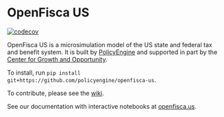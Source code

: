 # OpenFisca US

[![codecov](https://codecov.io/gh/PolicyEngine/openfisca-us/branch/master/graph/badge.svg?token=BLoCjCf5Qr)](https://codecov.io/gh/PolicyEngine/openfisca-us)

OpenFisca US is a microsimulation model of the US state and federal tax and benefit system.
It is built by [PolicyEngine](https://policyengine.org) and supported in part by the [Center for Growth and Opportunity](https://thecgo.org).

To install, run `pip install git+https://github.com/policyengine/openfisca-us`.

To contribute, please see the [wiki](https://github.com/PolicyEngine/openfisca-us/wiki).

See our documentation with interactive notebooks at [openfisca.us](https://openfisca.us).
